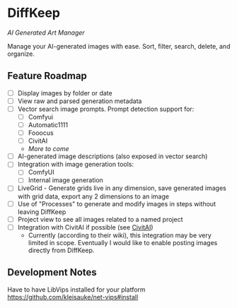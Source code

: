 # DiffKeep

_AI Generated Art Manager_

Manage your AI-generated images with ease. Sort, filter, search, delete, and organize.

## Feature Roadmap

- [ ] Display images by folder or date
- [ ] View raw and parsed generation metadata
- [ ] Vector search image prompts. Prompt detection support for:
    - [ ] Comfyui
    - [ ] Automatic1111
    - [ ] Fooocus
    - [ ] CivitAI
    - _More to come_
- [ ] AI-generated image descriptions (also exposed in vector search)
- [ ] Integration with image generation tools:
    - [ ] ComfyUI
    - [ ] Internal image generation
- [ ] LiveGrid - Generate grids live in any dimension, save generated images with grid data, export any 2 dimensions to an image
- [ ] Use of "Processes" to generate and modify images in steps without leaving DiffKeep
- [ ] Project view to see all images related to a named project
- [ ] Integration with CivitAI if possible (see [CivitAI](https://github.com/civitai/civitai))
    - Currently (according to their wiki), this integration may be very limited in scope. Eventually I would like to enable posting images directly from DiffKeep.

## Development Notes

Have to have LibVips installed for your platform
https://github.com/kleisauke/net-vips#install